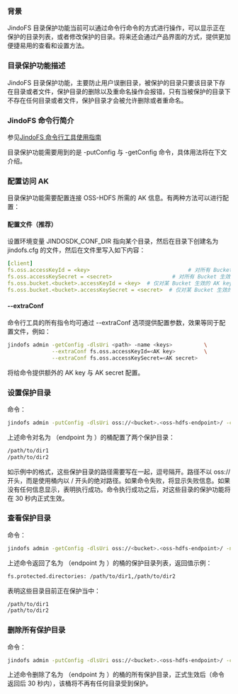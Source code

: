 ### 背景
JindoFS 目录保护功能当前可以通过命令行命令的方式进行操作，可以显示正在保护的目录列表，或者修改保护的目录。将来还会通过产品界面的方式，提供更加便捷易用的查看和设置方法。

### 目录保护功能描述
JindoFS 目录保护功能，主要防止用户误删目录，被保护的目录只要该目录下存在目录或者文件，保护目录的删除以及重命名操作会报错，只有当被保护的目录下不存在任何目录或者文件，保护目录才会被允许删除或者重命名。

### JindoFS 命令行简介
参见[JindoFS 命令行工具使用指南](/docs/user/jindofs/jindofs_client_tools.md)

目录保护功能需要用到的是 -putConfig 与 -getConfig 命令，具体用法将在下文介绍。
### 配置访问 AK
目录保护功能需要配置连接 OSS-HDFS 所需的 AK 信息。有两种方法可以进行配置：

#### 配置文件（推荐）
设置环境变量 JINDOSDK_CONF_DIR 指向某个目录，然后在目录下创建名为 jindofs.cfg 的文件，然后在文件里写入如下内容：
```yaml
[client]
fs.oss.accessKeyId = <key>                               # 对所有 Bucket 生效的默认 AK key
fs.oss.accessKeySecret = <secret>                   # 对所有 Bucket 生效的默认 AK secret
fs.oss.bucket.<bucket>.accessKeyId = <key>  # 仅对某 Bucket 生效的 AK key，优先级高于默认
fs.oss.bucket.<bucket>.accessKeySecret = <secret>  # 仅对某 Bucket 生效的 AK secret
```
#### --extraConf
命令行工具的所有指令均可通过 --extraConf 选项提供配置参数，效果等同于配置文件，例如：
```bash
jindofs admin -getConfig -dlsUri <path> -name <keys>          \
              --extraConf fs.oss.accessKeyId=<AK key>         \
              --extraConf fs.oss.accessKeySecret=<AK secret>
```
将给命令提供额外的 AK key 与 AK secret 配置。
### 设置保护目录
命令：
```bash
jindofs admin -putConfig -dlsUri oss://<bucket>.<oss-hdfs-endpoint>/ -conf fs.protected.directories=/path/to/dir1,/path/to/dir2
```
上述命令对名为 <bucket>（endpoint 为 <oss-hdfs-endpoint>）的桶配置了两个保护目录：
```bash
/path/to/dir1
/path/to/dir2
```
如示例中的格式，这些保护目录的路径需要写在一起，逗号隔开。路径不以 oss:// 开头，而是使用桶内以 / 开头的绝对路径。如果命令失败，将显示失败信息。如果没有任何信息显示，表明执行成功。命令执行成功之后，对这些目录的保护功能将在 30 秒内正式生效。
### 查看保护目录
命令：
```bash
jindofs admin -getConfig -dlsUri oss://<bucket>.<oss-hdfs-endpoint>/ -name fs.protected.directories
```
上述命令返回了名为 <bucket>（endpoint 为 <oss-hdfs-endpoint>）的桶的保护目录列表，返回值示例：
```bash
fs.protected.directories: /path/to/dir1,/path/to/dir2
```
表明这些目录目前正在保护当中：
```bash
/path/to/dir1
/path/to/dir2
```
### 删除所有保护目录
命令：
```bash
jindofs admin -putConfig -dlsUri oss://<bucket>.<oss-hdfs-endpoint>/ -conf fs.protected.directories=
```
上述命令删除了名为 <bucket>（endpoint 为 <oss-hdfs-endpoint>）的桶的所有保护目录，正式生效后（命令返回后 30 秒内），该桶将不再有任何目录受到保护。
